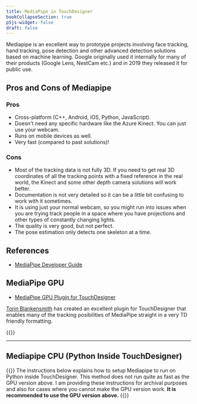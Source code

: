 ```yaml
---
title: MediaPipe in TouchDesigner
bookCollapseSection: true
p5js-widget: false
draft: false
---
```


Mediapipe is an excellent way to prototype projects involving face tracking, hand tracking, pose detection and other advanced detection solutions based on machine learning. Google originally used it internally for many of their products (Google Lens, NestCam etc.) and in 2019 they released it for public use.

## Pros and Cons of Mediapipe

### Pros

- Cross-platform (C++, Android, iOS, Python, JavaScript).
- Doesn't need any specific hardware like the Azure Kinect. You can just use your webcam.
- Runs on mobile devices as well.
- Very fast (compared to past solutions)!

### Cons

- Most of the tracking data is not fully 3D. If you need to get real 3D coordinates of all the tracking points with a fixed reference in the real world, the Kinect and some other depth camera solutions will work better.
- Documentation is not very detailed so it can be a little bit confusing to work with it sometimes.
- It is using just your normal webcam, so you might run into issues when you are trying track people in a space where you have projections and other types of constantly changing lights.
- The quality is very good, but not perfect.
- The pose estimation only detects one skeleton at a time.

## References

- [MediaPipe Developer Guide](https://developers.google.com/mediapipe)

## MediaPipe GPU

- [MediaPipe GPU Plugin for TouchDesigner](https://github.com/torinmb/mediapipe-touchdesigner)

[Torin Blankensmith](https://www.torinblankensmith.com/) has created an excellent plugin for TouchDesigner that enables many of the tracking posibilities of MediaPipe straight in a very TD friendly formatting.

{{<youtube Cx4Ellaj6kk>}}

---

## Mediapipe CPU (Python Inside TouchDesigner)

{{<hint danger>}}
The instructions below explains how to setup Mediapipe to run on Python inside TouchDesigner. This method does not run quite as fast as the GPU version above. I am providing these instructions for archival purposes and also for cases where you cannot make the GPU version work. **It is recommended to use the GPU version above.**
{{</hint>}}